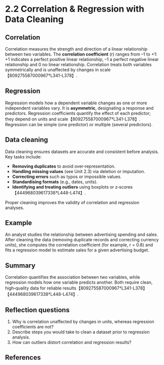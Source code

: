 # 2.2 Correlation & Regression with Data Cleaning

## Correlation

Correlation measures the strength and direction of a linear relationship between two variables. The **correlation coefficient** (r) ranges from –1 to +1: +1 indicates a perfect positive linear relationship, –1 a perfect negative linear relationship and 0 no linear relationship. Correlation treats both variables symmetrically and is unaffected by changes in scale【809275587000967†L341-L378】.

## Regression

Regression models how a dependent variable changes as one or more independent variables vary. It is **asymmetric**, designating a response and predictors. Regression coefficients quantify the effect of each predictor; they depend on units and scale【809275587000967†L341-L378】. Regression can be simple (one predictor) or multiple (several predictors).

## Data cleaning

Data cleaning ensures datasets are accurate and consistent before analysis. Key tasks include:

* **Removing duplicates** to avoid over‑representation.
* **Handling missing values** (see Unit 2.3) via deletion or imputation.
* **Correcting errors** such as typos or impossible values.
* **Standardising formats** (e.g., dates, units).
* **Identifying and treating outliers** using boxplots or z‑scores【444968039617338†L448-L474】.

Proper cleaning improves the validity of correlation and regression analyses.

## Example

An analyst studies the relationship between advertising spending and sales. After cleaning the data (removing duplicate records and correcting currency units), she computes the correlation coefficient (for example, r = 0.8) and fits a regression model to estimate sales for a given advertising budget.

## Summary

Correlation quantifies the association between two variables, while regression models how one variable predicts another. Both require clean, high‑quality data for reliable results【809275587000967†L341-L378】【444968039617338†L448-L474】.

## Reflection questions

1. Why is correlation unaffected by changes in units, whereas regression coefficients are not?
2. Describe steps you would take to clean a dataset prior to regression analysis.
3. How can outliers distort correlation and regression results?

## References

[^1]: GeeksforGeeks comparison of correlation and regression【809275587000967†L341-L378】.
[^2]: Investopedia guidance on outlier detection【444968039617338†L448-L474】.
